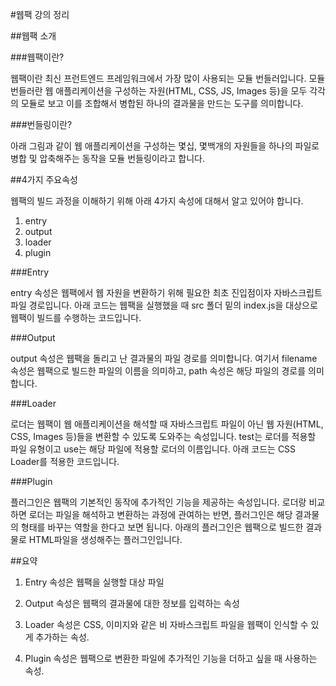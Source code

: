 #웹팩 강의 정리






##웹팩 소개

###웹팩이란?

웹팩이란 최신 프런트엔드 프레임워크에서 가장 많이 사용되는 모듈 번들러입니다.
모듈 번들러란 웹 애플리케이션을 구성하는 자원(HTML, CSS, JS, Images 등)을 모두 각각의 모듈로 보고 이를 조합해서 병합된 하나의 결과물을 만드는 도구를 의미합니다.


###번들링이란?

아래 그림과 같이 웹 애플리케이션을 구성하는 몇십, 몇백개의 자원들을 하나의 파일로 병합 및 압축해주는 동작을 모듈 번들링이라고 합니다.








##4가지 주요속성

웹팩의 빌드 과정을 이해하기 위해 아래 4가지 속성에 대해서 알고 있어야 합니다.

1. entry
2. output
3. loader
4. plugin



###Entry

entry 속성은 웹팩에서 웹 자원을 변환하기 위해 필요한 최초 진입점이자 자바스크립트 파일 경로입니다.
아래 코드는 웹팩을 실행했을 때 src 폴더 밑의 index.js을 대상으로 웹팩이 빌드를 수행하는 코드입니다.





###Output

output 속성은 웹팩을 돌리고 난 결과물의 파일 경로를 의미합니다.
여기서 filename 속성은 웹팩으로 빌드한 파일의 이름을 의미하고, path 속성은 해당 파일의 경로를 의미합니다.


###Loader

로더는 웹팩이 웹 애플리케이션을 해석할 때 자바스크립트 파일이 아닌 웹 자원(HTML, CSS, Images 등)들을 변환할 수 있도록 도와주는 속성입니다.
test는 로더를 적용할 파일 유형이고 use는 해당 파일에 적용할 로더의 이름입니다.
아래 코드는 CSS Loader를 적용한 코드입니다.




###Plugin

플러그인은 웹팩의 기본적인 동작에 추가적인 기능을 제공하는 속성입니다. 로더랑 비교하면 로더는 파일을 해석하고 변환하는 과정에 관여하는 반면, 플러그인은 해당 결과물의 형태를 바꾸는 역할을 한다고 보면 됩니다.
아래의 플러그인은 웹팩으로 빌드한 결과물로 HTML파일을 생성해주는 플러그인입니다.







##요약

1. Entry 속성은 웹팩을 실행할 대상 파일

2. Output 속성은 웹팩의 결과물에 대한 정보를 입력하는 속성

3. Loader 속성은 CSS, 이미지와 같은 비 자바스크립트 파일을 웹팩이 인식할 수 있게 추가하는 속성.

4. Plugin 속성은 웹팩으로 변환한 파일에 추가적인 기능을 더하고 싶을 때 사용하는 속성.


